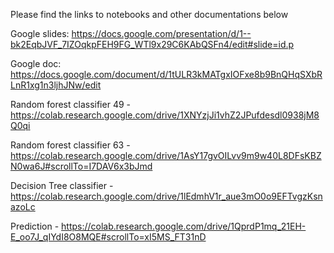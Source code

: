 Please find the links to notebooks and other documentations below


Google slides: https://docs.google.com/presentation/d/1--bk2EqbJVF_7IZOqkpFEH9FG_WTl9x29C6KAbQSFn4/edit#slide=id.p

Google doc: https://docs.google.com/document/d/1tULR3kMATgxIOFxe8b9BnQHqSXbRLnR1xg1n3ljhJNw/edit

Random forest classifier 49 - https://colab.research.google.com/drive/1XNYzjJi1vhZ2JPufdesdl0938jM8Q0qi

Random forest classifier 63 - https://colab.research.google.com/drive/1AsY17gvOILvv9m9w40L8DFsKBZN0wa6J#scrollTo=I7DAV6x3bJmd

Decision Tree classifier - https://colab.research.google.com/drive/1lEdmhV1r_aue3mO0o9EFTvgzKsnazoLc

Prediction - https://colab.research.google.com/drive/1QprdP1mq_21EH-E_oo7J_qIYdI8O8MQE#scrollTo=xI5MS_FT31nD
